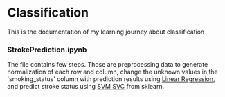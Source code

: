 # Classification
This is the documentation of my learning journey about classification

### StrokePrediction.ipynb
The file contains few steps. Those are preprocessing data to generate normalization of each row and column, change the unknown values in the 'smoking_status' column with prediction results using <a href="https://scikit-learn.org/stable/modules/generated/sklearn.linear_model.LinearRegression.html">Linear Regression</a>, and predict stroke status using <a href="https://scikit-learn.org/stable/modules/generated/sklearn.svm.SVC.html">SVM SVC</a> from sklearn.
